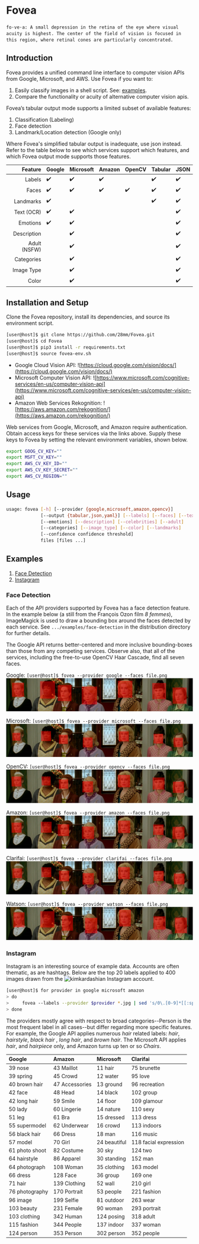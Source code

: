 
# Fovea

`fo·ve·a: A small depression in the retina of the eye where visual acuity is highest. The center of the field of vision is focused in this region, where retinal cones are particularly concentrated.`

## Introduction

Fovea provides a unified command line interface to computer vision APIs from Google, Microsoft, and AWS. Use Fovea if you want to:

1.	Easily classify images in a shell script. See: [examples](#Examples).
2.	Compare the functionality or acuity of alternative computer vision apis.

Fovea’s tabular output mode supports a limited subset of available features: 

1.	Classification (Labeling)
2.	Face detection
3.	Landmark/Location detection (Google only)

Where Fovea's simplified tabular output is inadequate, use json instead. Refer to the table below to see which services support which features, and which Fovea output mode supports those features.

| Feature      | Google | Microsoft | Amazon | OpenCV |   Tabular        | JSON |
| ---: |  ---      | --- | --- | --- |  ---     | --- |
| Labels | ✔️️      | ✔️️| ✔️️|       | ✔️️| ✔️️|
| Faces  |  ✔️️     | ✔️️| ✔️️| ✔️️       | ✔️️| ✔️️|
| Landmarks |  ✔️️|    |    |     | ✔️️| ✔️️|
| Text (OCR) | ✔️️| ✔️️|    |   | ️️ | ✔️️|
| Emotions | ✔️️| ✔️️|    |    |      |  ✔️️     |
| Description |   | ✔️️|    |    |       | ✔️️|
| Adult (NSFW) |        | ✔️️|  |  | | ✔️️| 
| Categories   |        | ✔️️|  |  | | ✔️️|
| Image Type   |        | ✔️ |   |  | | ✔️️|
| Color        |        | ✔️️|  |  | | ✔️️|


## Installation and Setup

Clone the Fovea repository, install its dependencies, and source its environment script.

````bash
[user@host]$ git clone https://github.com/28mm/Fovea.git
[user@host]$ cd Fovea
[user@host]$ pip3 install -r requirements.txt
[user@host]$ source fovea-env.sh 
`````


 * Google Cloud Vision API: ![https://cloud.google.com/vision/docs/](https://cloud.google.com/vision/docs/)
 * Microsoft Computer Vision API: ![https://www.microsoft.com/cognitive-services/en-us/computer-vision-api](https://www.microsoft.com/cognitive-services/en-us/computer-vision-api)
 * Amazon Web Services Rekognition: ![https://aws.amazon.com/rekognition/](https://aws.amazon.com/rekognition/)

Web services from Google, Microsoft, and Amazon require authentication. Obtain access keys for these services via the links above. Supply these keys to Fovea by setting the relevant environment variables, shown below.

````bash
export GOOG_CV_KEY=""
export MSFT_CV_KEY=""
export AWS_CV_KEY_ID=""
export AWS_CV_KEY_SECRET=""
export AWS_CV_REGION=""
````

## Usage
````bash
usage: fovea [-h] [--provider {google,microsoft,amazon,opencv}]
             [--output {tabular,json,yaml}] [--labels] [--faces] [--text]
             [--emotions] [--description] [--celebrities] [--adult]
             [--categories] [--image_type] [--color] [--landmarks]
             [--confidence confidence threshold]
             files [files ...]
````

## Examples

 1. [Face Detection](#face-detection)
 1. [Instagram](#instagram)
  
### Face Detection

Each of the API providers supported by Fovea has a face detection feature. In the example below (a still from the François Ozon film *8 femmes*), ImageMagick is used to draw a bounding box around the faces detected by each service. See `.../examples/face-detection` in the distribution directory for further details.

The Google API returns better-centered and more inclusive bounding-boxes than those from any competing services. Observe also, that all of the services, including the free-to-use OpenCV Haar Cascade, find all seven faces.

Google: `[user@host]$ fovea --provider google --faces file.png`
![Google](examples/face-detection/7-google.png)

Microsoft: `[user@host]$ fovea --provider microsoft --faces file.png`
![Microsoft](examples/face-detection/7-microsoft.png)



OpenCV: `[user@host]$ fovea --provider opencv --faces file.png`
![OpenCV](examples/face-detection/7-opencv.png)

Amazon: `[user@host]$ fovea --provider amazon --faces file.png`
![Rekognition](examples/face-detection/7-amazon.png)

Clarifai: `[user@host]$ fovea --provider clarifai --faces file.png`
![Clarifai](examples/face-detection/7-clarifai.png)

Watson: `[user@host]$ fovea --provider watson --faces file.png`
![Watson](examples/face-detection/7-watson.png)

### Instagram

Instagram is an interesting source of example data. Accounts are often thematic, as are hashtags. Below are the top 20 labels applied to 400 images drawn from the ![kimkardashian](https://www.instagram.com/kimkardashian/?hl=en) Instagram account. 

````bash
[user@host]$ for provider in google microsoft amazon
> do
>     fovea --labels --provider $provider *.jpg | sed 's/0\.[0-9]*[[:space:]]*//g' | sort | uniq -c | sort -n | tail -20 > labels.$provider
> done
````

The providers mostly agree with respect to broad categories--Person is the most frequent label in all cases--but differ regarding more specific features. For example, the Google API applies numerous *hair* related labels: *hair*, *hairstyle*, *black hair* , *long hair*, and *brown hair*. The Microsoft API applies *hair*, and *hairpiece* only, and Amazon turns up ten or so *Chairs*.


| Google              | Amazon     | Microsoft | Clarifai |
| :---              | :---         | :---         | :--- |  
|   39 nose |   43 Maillot |   11 hair |   75 brunette |
|   39 spring |   45 Crowd |   12 water | 95 love  |
|   40 brown hair |   47 Accessories |   13 ground | 96 recreation | 
|   42 face |   48 Head |   14 black |  102 group |
|   42 long hair |   59 Smile |   14 floor | 109 glamour | 
|   50 lady |   60 Lingerie |   14 nature |  110 sexy |
|   51 leg |   61 Bra |   15 dressed |  113 dress |
|   55 supermodel |   62 Underwear |   16 crowd |  113 indoors |
|   56 black hair |   66 Dress |   18 man |  116 music |
|   57 model |   70 Girl |   24 beautiful |  118 facial expression |
|   61 photo shoot |   82 Costume |   30 sky |  124 two |
|   64 hairstyle |   86 Apparel |   30 standing |  152 man |
|   64 photograph |  108 Woman |   35 clothing |  163 model | 
|   66 dress |  128 Face |   36 group |  169 one |
|   71 hair |  139 Clothing |   52 wall |  210 girl |
|   76 photography |  170 Portrait |   53 people |  221 fashion | 
|   96 image |  199 Selfie |   81 outdoor |  263 wear | 
|  103 beauty |  231 Female |   90 woman |  293 portrait |
|  103 clothing |  342 Human |  124 posing |  318 adult |
|  115 fashion |  344 People |  137 indoor |  337 woman |
|  124 person |  353 Person |  302 person | 352 people |
 




